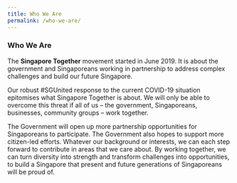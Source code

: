 ```yaml
---
title: Who We Are
permalink: /who-we-are/
---
```


### Who We Are

The **Singapore Together** movement started in June 2019. It is about the government and Singaporeans working in partnership to address complex challenges and build our future Singapore.

Our robust #SGUnited response to the current COVID-19 situation epitomises what Singapore Together is about. We will only be able to overcome this threat if all of us – the government, Singaporeans, businesses, community groups – work together.

The Government will open up more partnership opportunities for Singaporeans to participate. The Government also hopes to support more citizen-led efforts. Whatever our background or interests, we can each step forward to contribute in areas that we care about. By working together, we can turn diversity into strength and transform challenges into opportunities, to build a Singapore that present and future generations of Singaporeans will be proud of.
